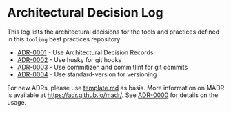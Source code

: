 # Architectural Decision Log

This log lists the architectural decisions for the tools and practices defined in this `tooling` best practices repository

<!-- adrlog -- Regenerate the content by using "adr-log -i". You can install it via "npm install -g adr-log" -->

- [ADR-0001](0001-use-architectural-decision-records) - Use Architectural Decision Records
- [ADR-0002](0002-use-husky-for-git-hooks.md) - Use husky for git hooks
- [ADR-0003](0003-use-commitizen-commitlint.md) - Use commitizen and commitlint for git commits
- [ADR-0004](0004-use-standard-version-for-versioning.md) - Use standard-version for versioning

<!-- adrlogstop -->

For new ADRs, please use [template.md](0000-template.md) as basis.
More information on MADR is available at <https://adr.github.io/madr/>.
See [ADR-0000](0001-use-architectural-decision-records) for details on the usage.

